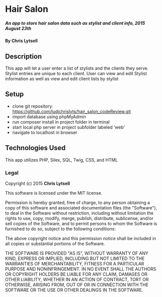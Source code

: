# Hair Salon

##### An app to store hair salon data such as stylist and client info, 2015 August 23th

#### By Chris Lytsell

## Description

This app will let a user enter a list of stylists and the clients they serve.  Stylist entries are unique to each client. User can view and edit Stylist information as well as view and edit client lists by stylist

## Setup

* clone git repository: https://github.com/ludichrislyts/hair_salon_codeReview.git
* import database using phpMyAdmin
* run composer install in project folder in terminal
* start local php server in project subfolder labeled 'web'
* navigate to localhost in browser

## Technologies Used

This app utilizes PHP, Silex, SQL, Twig, CSS, and HTML

### Legal



Copyright (c) 2015 **Chris Lytsell**

This software is licensed under the MIT license.

Permission is hereby granted, free of charge, to any person obtaining a copy
of this software and associated documentation files (the "Software"), to deal
in the Software without restriction, including without limitation the rights
to use, copy, modify, merge, publish, distribute, sublicense, and/or sell
copies of the Software, and to permit persons to whom the Software is
furnished to do so, subject to the following conditions:

The above copyright notice and this permission notice shall be included in
all copies or substantial portions of the Software.

THE SOFTWARE IS PROVIDED "AS IS", WITHOUT WARRANTY OF ANY KIND, EXPRESS OR
IMPLIED, INCLUDING BUT NOT LIMITED TO THE WARRANTIES OF MERCHANTABILITY,
FITNESS FOR A PARTICULAR PURPOSE AND NONINFRINGEMENT. IN NO EVENT SHALL THE
AUTHORS OR COPYRIGHT HOLDERS BE LIABLE FOR ANY CLAIM, DAMAGES OR OTHER
LIABILITY, WHETHER IN AN ACTION OF CONTRACT, TORT OR OTHERWISE, ARISING FROM,
OUT OF OR IN CONNECTION WITH THE SOFTWARE OR THE USE OR OTHER DEALINGS IN
THE SOFTWARE.
